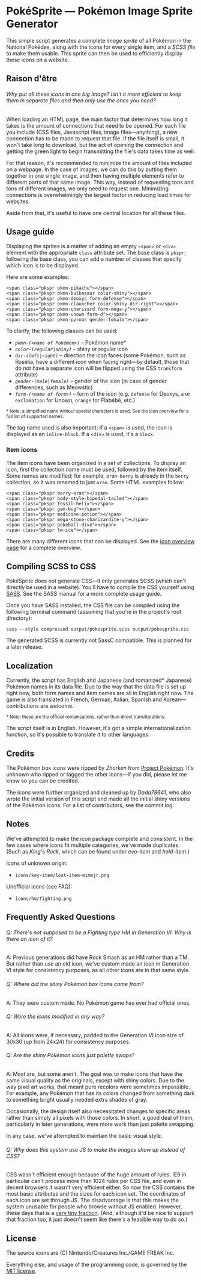 PokéSprite — Pokémon Image Sprite Generator
===========================================

This simple script generates a complete *image sprite* of all Pokémon in the National Pokédex, along with the icons for every single item, and a *SCSS file* to make them usable. This sprite can then be used to efficiently display these icons on a website.

Raison d'être
-------------

###### Why put all these icons in one big image? Isn't it more efficient to keep them in separate files and then only use the ones you need?

When loading an HTML page, the main factor that determines how long it takes is the amount of connections that need to be opened. For each file you include (CSS files, Javascript files, image files—anything), a new connection has to be made to request that file. If the file itself is small, it won't take long to download, but the act of opening the connection and getting the green light to begin transmitting the file's data takes time as well.

For that reason, it's recommended to minimize the amount of files included on a webpage. In the case of images, we can do this by putting them together in one single image, and then having multiple elements refer to different parts of that same image. This way, instead of requesting tons and tons of different images, we only need to request one. Minimizing connections is overwhelmingly the largest factor in reducing load times for websites.

Aside from that, it's useful to have one central location for all these files.

Usage guide
-----------

Displaying the sprites is a matter of adding an empty `<span>` or `<div>` element with the appropriate `class` attribute set. The base class is *`pkspr`*; following the base class, you can add a number of classes that specify which icon is to be displayed.

Here are some examples:

    <span class="pkspr pkmn-pikachu"></span>
    <span class="pkspr pkmn-bulbasaur color-shiny"></span>
    <span class="pkspr pkmn-deoxys form-defense"></span>
    <span class="pkspr pkmn-clauncher color-shiny dir-right"></span>
    <span class="pkspr pkmn-charizard form-mega-y"></span>
    <span class="pkspr pkmn-unown form-d"></span>
    <span class="pkspr pkmn-pyroar gender-female"></span>

To clarify, the following classes can be used:

* *`pkmn-(<name of Pokémon>)`* – Pokémon name*
* *`color-(regular|shiny)`* – shiny or regular icon
* *`dir-(left|right)`* – direction the icon faces (some Pokémon, such as Roselia, have a different icon when facing right—by default, those that do not have a separate icon will be flipped using the CSS `transform` attribute)
* *`gender-(male|female)`* – gender of the icon (in case of gender differences, such as Meowstic)
* *`form-(<name of form>)`* – form of the icon (e.g. `defense` for Deoxys, `a` or `exclamation` for Unown, `orange` for Flabébé, etc.)

<sub>* Note: a simplified name without special characters is used. See the icon overview for a full list of supported names.</sub>

The tag name used is also important: if a `<span>` is used, the icon is displayed as an `inline-block`. If a `<div>` is used, it's a `block`.

### Item icons

The item icons have been organized in a set of collections. To display an icon, first the collection name must be used, followed by the item itself. Some names are modified; for example, `oran-berry` is already in the `berry` collection, so it was renamed to just `oran`. Some HTML examples follow:

    <span class="pkspr berry-oran"></span>
    <span class="pkspr body-style-bipedal-tailed"></span>
    <span class="pkspr fossil-helix"></span>
    <span class="pkspr gem-bug"></span>
    <span class="pkspr medicine-potion"></span>
    <span class="pkspr mega-stone-charizardite-y"></span>
    <span class="pkspr pokeball-dive"></span>
    <span class="pkspr tm-ice"></span>

There are many different icons that can be displayed. See the [icon overview page](#) for a complete overview.

Compiling SCSS to CSS
---------------------

PokéSprite does not generate CSS—it only generates SCSS (which can't directly be used in a website). You'll have to compile the CSS yourself using [SASS](https://github.com/sass/sass). See the SASS manual for a more complete usage guide.

Once you have SASS installed, the CSS file can be compiled using the following terminal command (assuming that you're in the project's root directory):

    sass --style compressed output/pokesprite.scss output/pokesprite.css

The generated SCSS is currently not SassC compatible. This is planned for a later release.

Localization
------------

Currently, the script has English and Japanese (and romanized* Japanese) Pokémon names in its data file. Due to the way that the data file is set up right now, both form names and item names are all in English right now. The game is also translated in French, German, Italian, Spanish and Korean—contributions are welcome.

<sub>* Note: these are the official romanizations, rather than direct transliterations.</sub>

The script itself is in English. However, it's got a simple internationalization function, so it's possible to translate it to other languages.

Credits
-------

The Pokémon box icons were ripped by *Zhorken* from [Project Pokémon](http://projectpokemon.org/). It's unknown who ripped or tagged the other icons—if you did, please let me know so you can be credited.

The icons were further organized and cleaned up by *Dada78641*, who also wrote the initial version of this script and made all the initial shiny versions of the Pokémon icons. For a list of contributors, see the commit log.

Notes
-----

We've attempted to make the icon package complete and consistent. In the few cases where icons fit multiple categories, we've made duplicates. (Such as *King's Rock*, which can be found under *evo-item* and *hold-item*.)

Icons of unknown origin:

* `icons/key-item/lost-item-mimejr.png`

Unofficial icons (see FAQ):

* `icons/hm/fighting.png`

Frequently Asked Questions
--------------------------

###### Q: There's not supposed to be a Fighting type HM in Generation VI. Why is there an icon of it?

A: Previous generations did have Rock Smash as an HM rather than a TM. But rather than use an old icon, we've custom made an icon in Generation VI style for consistency purposes, as all other icons are in that same style.

###### Q: Where did the shiny Pokémon box icons come from?

A: They were custom made. No Pokémon game has ever had official ones.

###### Q: Were the icons modified in any way?

A: All icons were, if necessary, padded to the Generation VI icon size of 30x30 (up from 24x24) for consistency purposes.

###### Q: Are the shiny Pokémon icons just palette swaps?

A: Most are, but some aren't. The goal was to make icons that have the same visual quality as the originals, except with shiny colors. Due to the way pixel art works, that meant pure recolors were sometimes impossible. For example, any Pokémon that has its colors changed from something dark to something bright usually needed extra shades of gray.

Occasionally, the design itself also necessitated changes to specific areas rather than simply all pixels with those colors. In short, a good deal of them, particularly in later generations, were more work than just palette swapping.

In any case, we've attempted to maintain the basic visual style.

###### Q: Why does this system use JS to make the images show up instead of CSS?

CSS wasn't efficient enough because of the huge amount of rules. IE9 in particular can't process more than 1024 rules per CSS file, and even in decent browsers it wasn't very efficient either. So now the CSS contains the most basic attributes and the sizes for each icon set. The coordinates of each icon are set through JS. The disadvantage is that this makes the system unusable for people who browse without JS enabled. However, these days that is a [very tiny fraction](https://gds.blog.gov.uk/2013/10/21/how-many-people-are-missing-out-on-javascript-enhancement/). (And, although it'd be nice to support that fraction too, it just doesn't seem like there's a feasible way to do so.)

License
-------

The source icons are (C) Nintendo/Creatures Inc./GAME FREAK Inc.

Everything else, and usage of the programming code, is governed by the [MIT license](http://opensource.org/licenses/MIT).
